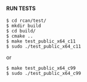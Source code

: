 #### RUN TESTS

`$ cd rcan/test/`   
`$ mkdir build`    
`$ cd build/`   
`$ cmake ..`  
`$ make test_public_x64_c11`  
`$ sudo ./test_public_x64_c11`   

or

`$ make test_public_x64_c99`   
`$ sudo ./test_public_x64_c99`    


